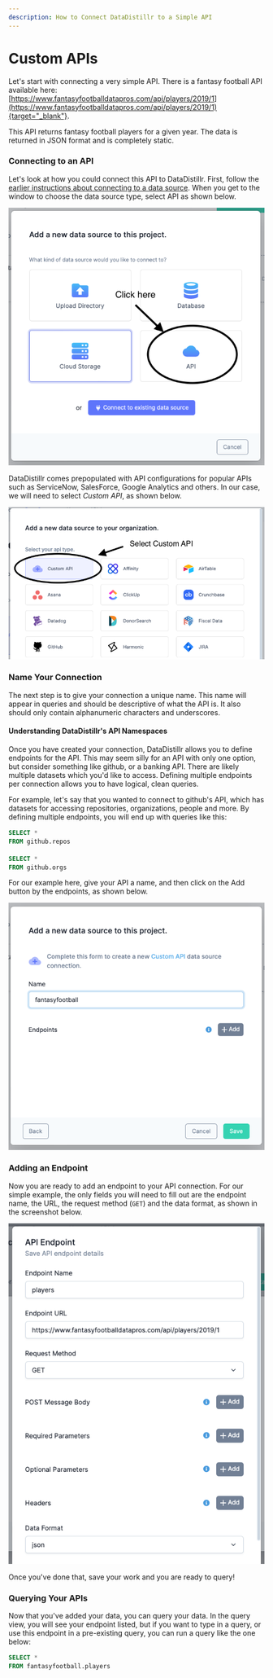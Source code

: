 ```yaml
---
description: How to Connect DataDistillr to a Simple API
---
```


# Custom APIs

Let's start with connecting a very simple API.  There is a fantasy football API available here: [https://www.fantasyfootballdatapros.com/api/players/2019/1](https://www.fantasyfootballdatapros.com/api/players/2019/1){target="_blank"}.

This API returns fantasy football players for a given year.  The data is returned in JSON format and is completely static.&#x20;  

### __Connecting to an API__

Let's look at how you could connect this API to DataDistillr.  First, follow the [earlier instructions about connecting to a data source](../../).  When you get to the window to choose the data source type, select API as shown below.&#x20;

![Select API from the available choices][image-1]

DataDistillr comes prepopulated with API configurations for popular APIs such as ServiceNow, SalesForce, Google Analytics and others.  In our case, we will need to select _Custom API_, as shown below.&#x20;

![Select Custom API][image-2]

### __Name Your Connection__

The next step is to give your connection a unique name.  This name will appear in queries and should be descriptive of what the API is.  It also should only contain alphanumeric characters and underscores.

#### __Understanding DataDistillr's API Namespaces__

Once you have created your connection, DataDistillr allows you to define endpoints for the API.  This may seem silly for an API with only one option, but consider something like github, or a banking API.  There are likely multiple datasets which you'd like to access.  Defining multiple endpoints per connection allows you to have logical, clean queries.

For example, let's say that you wanted to connect to github's API, which has datasets for accessing repositories, organizations, people and more.  By defining multiple endpoints, you will end up with queries like this:

```sql
SELECT *
FROM github.repos

SELECT *
FROM github.orgs
```

For our example here, give your API a name, and then click on the Add button by the endpoints, as shown below.

![Add your API][image-3]

### __Adding an Endpoint__

Now you are ready to add an endpoint to your API connection.  For our simple example, the only fields you will need to fill out are the endpoint name, the URL, the request method (`GET`) and the data format, as shown in the screenshot below.&#x20;

![Adding an Endpoint][image-4]

Once you've done that, save your work and you are ready to query!

### __Querying Your APIs__

Now that you've added your data, you can query your data.  In the query view, you will see your endpoint listed, but if you want to type in a query, or use this endpoint in a pre-existing query, you can run a query like the one below:&#x20;

```sql
SELECT * 
FROM fantasyfootball.players
```


[image-1]: ../../img/api/select-api-form.png
[image-2]: ../../img/CustomAPI_v0.7.2.png
[image-3]: ../../img/Screen%20Shot%202021-11-19%20at%201.54.13%20PM.png
[image-4]: ../../img/Screen%20Shot%202021-11-19%20at%202.43.02%20PM.png
